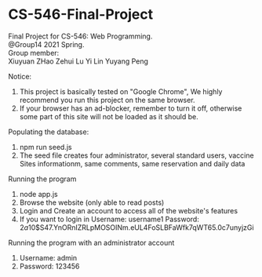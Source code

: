# CS-546-Final-Project  
Final Project for CS-546: Web Programming.   
@Group14 2021 Spring.   
Group member:      
    Xiuyuan ZHao
    Zehui Lu
    Yi Lin
    Yuyang Peng



Notice:
1. This project is basically tested on "Google Chrome", We highly recommend you run this project on the same browser.
2. If your browser has an ad-blocker, remember to turn it off, otherwise some part of this site will not be loaded as it should be.


Populating the database:
1. npm run seed.js
2. The seed file creates four administrator, several standard users, vaccine Sites informationm, same comments, same reservation and daily data


Running the program
1. node app.js
2. Browse the website (only able to read posts)
3. Login and Create an account to access all of the website's features
4. If you want to login in
    Username: username1
    Password: $2a$10$S47.YnORnIZRLpMOSOINm.eUL4FoSLBFaWfk7qWT65.0c7unyjzGi


Running the program with an administrator account
1. Username: admin
2. Password: 123456